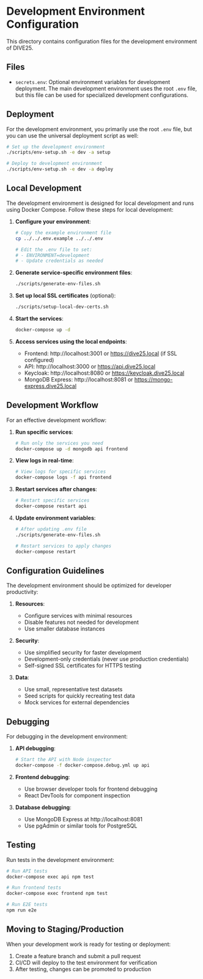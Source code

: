 # Development Environment Configuration

This directory contains configuration files for the development environment of DIVE25.

## Files

- `secrets.env`: Optional environment variables for development deployment. The main development environment uses the root `.env` file, but this file can be used for specialized development configurations.

## Deployment

For the development environment, you primarily use the root `.env` file, but you can use the universal deployment script as well:

```bash
# Set up the development environment
./scripts/env-setup.sh -e dev -a setup

# Deploy to development environment
./scripts/env-setup.sh -e dev -a deploy
```

## Local Development

The development environment is designed for local development and runs using Docker Compose. Follow these steps for local development:

1. **Configure your environment**:
   ```bash
   # Copy the example environment file
   cp ../../.env.example ../../.env
   
   # Edit the .env file to set:
   # - ENVIRONMENT=development
   # - Update credentials as needed
   ```

2. **Generate service-specific environment files**:
   ```bash
   ./scripts/generate-env-files.sh
   ```

3. **Set up local SSL certificates** (optional):
   ```bash
   ./scripts/setup-local-dev-certs.sh
   ```

4. **Start the services**:
   ```bash
   docker-compose up -d
   ```

5. **Access services using the local endpoints**:
   - Frontend: http://localhost:3001 or https://dive25.local (if SSL configured)
   - API: http://localhost:3000 or https://api.dive25.local
   - Keycloak: http://localhost:8080 or https://keycloak.dive25.local
   - MongoDB Express: http://localhost:8081 or https://mongo-express.dive25.local

## Development Workflow

For an effective development workflow:

1. **Run specific services**:
   ```bash
   # Run only the services you need
   docker-compose up -d mongodb api frontend
   ```

2. **View logs in real-time**:
   ```bash
   # View logs for specific services
   docker-compose logs -f api frontend
   ```

3. **Restart services after changes**:
   ```bash
   # Restart specific services
   docker-compose restart api
   ```

4. **Update environment variables**:
   ```bash
   # After updating .env file
   ./scripts/generate-env-files.sh
   
   # Restart services to apply changes
   docker-compose restart
   ```

## Configuration Guidelines

The development environment should be optimized for developer productivity:

1. **Resources**: 
   - Configure services with minimal resources
   - Disable features not needed for development
   - Use smaller database instances

2. **Security**:
   - Use simplified security for faster development
   - Development-only credentials (never use production credentials)
   - Self-signed SSL certificates for HTTPS testing

3. **Data**:
   - Use small, representative test datasets
   - Seed scripts for quickly recreating test data
   - Mock services for external dependencies

## Debugging

For debugging in the development environment:

1. **API debugging**:
   ```bash
   # Start the API with Node inspector
   docker-compose -f docker-compose.debug.yml up api
   ```

2. **Frontend debugging**:
   - Use browser developer tools for frontend debugging
   - React DevTools for component inspection

3. **Database debugging**:
   - Use MongoDB Express at http://localhost:8081
   - Use pgAdmin or similar tools for PostgreSQL

## Testing

Run tests in the development environment:

```bash
# Run API tests
docker-compose exec api npm test

# Run frontend tests
docker-compose exec frontend npm test

# Run E2E tests
npm run e2e
```

## Moving to Staging/Production

When your development work is ready for testing or deployment:

1. Create a feature branch and submit a pull request
2. CI/CD will deploy to the test environment for verification
3. After testing, changes can be promoted to production 